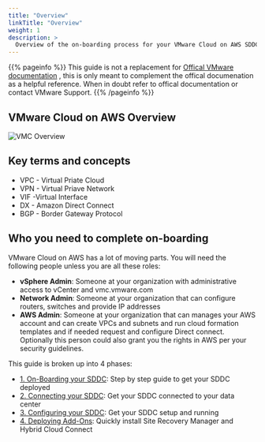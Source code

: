 ```yaml
---
title: "Overview"
linkTitle: "Overview"
weight: 1
description: >
  Overview of the on-boarding process for your VMware Cloud on AWS SDDC (Software Defined Datacenter)
---
```


{{% pageinfo %}}
This guide is not a replacement for <a href="https://docs.vmware.com/en/VMware-Cloud-on-AWS/index.html" target="_blank">Offical VMware documentation</a> , this is only meant to complement the offical documenation as a helpful reference. When in doubt refer to offical documentation or contact VMware Support.
{{% /pageinfo %}}

## VMware Cloud on AWS Overview

![VMC Overview](https://vmc-onboarding-images.s3-us-west-2.amazonaws.com/Overview/vmwonawsoverview.png)

## Key terms and concepts

- VPC - Virtual Priate Cloud
- VPN - Virtual Priave Network
- VIF -Virtual Interface
- DX - Amazon Direct Connect
- BGP - Border Gateway Protocol

## Who you need to complete on-boarding

VMware Cloud on AWS has a lot of moving parts. You will need the following people unless you are all these roles:  

* **vSphere Admin**: Someone at your organization with administrative access to vCenter and vmc.vmware.com
* **Network Admin**: Someone at your organization that can configure routers, switches and provide IP addresses
* **AWS Admin**: Someone at your organization that can manages your AWS account and can create VPCs and subnets and run cloud formation templates and if needed request and configure Direct connect. Optionally this person could also grant you the rights in AWS per your security guidelines.

This guide is broken up into 4 phases:

* [1. On-Boarding your SDDC](/guide/1.-on-boarding-sddc/): Step by step guide to get your SDDC deployed
* [2. Connecting your SDDC](/2.-Connect-SDDC/): Get your SDDC connected to your data center
* [3. Configuring your SDDC](/3.-Configure-SDDC/): Get your SDDC setup and running
* [4. Deploying Add-Ons](/4.-Deploy-Add-Ons/): Quickly install Site Recovery Manager and Hybrid Cloud Connect
